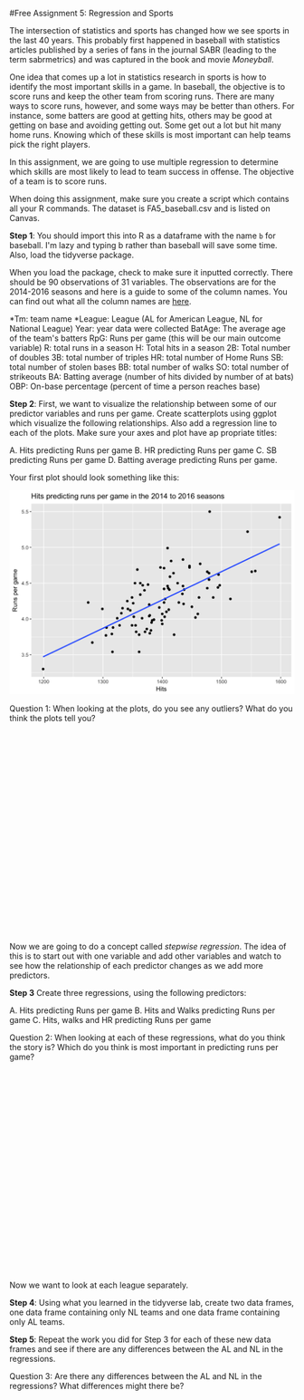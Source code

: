 
#Free Assignment 5: Regression and Sports

The intersection of statistics and sports has changed how we see sports in the last 40 years. This probably first happened in baseball with statistics articles published by a series of fans in the journal SABR (leading to the term sabrmetrics) and was captured in the book and movie *Moneyball*. 

One idea that comes up a lot in statistics research in sports is how to identify the most important skills in a game. In baseball, the objective is to score runs and keep the other team from scoring runs. There are many ways to score runs, however, and some ways may be better than others. For instance, some batters are good at getting hits, others may be good at getting on base and avoiding getting out. Some get out a lot but hit many home runs. Knowing which of these skills is most important can help teams pick the right players.

In this assignment, we are going to use multiple regression to determine which skills are most likely to lead to team success in offense. The objective of a team is to score runs.

When doing this assignment, make sure you create a script which contains all your R commands. The dataset is FA5_baseball.csv and is listed on Canvas.

**Step 1**: You should import this into R as a dataframe with the name `b` for baseball. I'm lazy and typing b rather than baseball will save some time. Also, load the tidyverse package.



When you load the package, check to make sure it inputted correctly. There should be 90 observations of 31 variables. The observations are for the 2014-2016 seasons and here is a guide to some of the column names. You can find out what all the column names are [here](http://www.baseball-reference.com/leagues/MLB/2016.shtml).

*Tm: team name
*League: League (AL for American League, NL for National League)
Year: year data were collected
BatAge: The average age of the team's batters
RpG: Runs per game (this will be our main outcome variable)
R: total runs in a season
H: Total hits in a season
2B: Total number of doubles
3B: total number of triples
HR: total number of Home Runs
SB: total number of stolen bases
BB: total number of walks
SO: total number of strikeouts
BA: Batting average (number of hits  divided by number of at bats)
OBP: On-base percentage (percent of time a person reaches base)

**Step 2**: First, we want to visualize the relationship between some of our predictor variables and runs per game. Create scatterplots using ggplot which visualize the following relationships. Also add a regression line to each of the plots. Make sure your axes and plot have ap propriate titles:

A. Hits predicting Runs per game
B. HR predicting Runs per game
C. SB predicting Runs per game
D. Batting average predicting Runs per game.

Your first plot should look something like this:

<img src="09-FA5_multipleregression_baseball_files/figure-html/unnamed-chunk-2-1.png" width="672" />

Question 1: When looking at the plots, do you see any outliers? What do you think the plots tell you? 


&nbsp;

&nbsp;

&nbsp;

&nbsp;

&nbsp;

&nbsp;

&nbsp;

&nbsp;

&nbsp;

&nbsp;

&nbsp;

&nbsp;

Now we are going to do a concept called *stepwise regression*. The idea of this is to start out with one variable and add other variables and watch to see how the relationship of each predictor changes as we add more predictors.

**Step 3** Create three regressions, using the following predictors:

A. Hits predicting Runs per game
B. Hits and Walks predicting Runs per game
C. Hits, walks and HR predicting Runs per game

Question 2: When looking at each of these regressions, what do you think the story is? Which do you think is most important in predicting runs per game?

&nbsp;

&nbsp;

&nbsp;

&nbsp;

&nbsp;

&nbsp;

&nbsp;

&nbsp;

&nbsp;

&nbsp;

&nbsp;

&nbsp;

Now we want to look at each league separately. 

**Step 4**: Using what you learned in the tidyverse lab, create two data frames, one data frame containing only NL teams and one data frame containing only AL teams. 

**Step 5**: Repeat the work you did for Step 3 for each of these new data frames and see if there are any differences between the AL and NL in the regressions. 

Question 3: Are there any differences between the AL and NL in the regressions? What differences might there be?

&nbsp;

&nbsp;

&nbsp;

&nbsp;

&nbsp;

&nbsp;

&nbsp;
